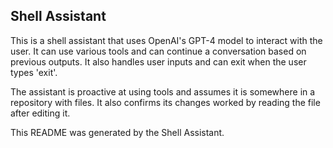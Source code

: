 ## Shell Assistant

This is a shell assistant that uses OpenAI's GPT-4 model to interact with the user. It can use various tools and can continue a conversation based on previous outputs. It also handles user inputs and can exit when the user types 'exit'.

The assistant is proactive at using tools and assumes it is somewhere in a repository with files. It also confirms its changes worked by reading the file after editing it.


This README was generated by the Shell Assistant.
